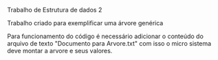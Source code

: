 Trabalho de Estrutura de dados 2

Trabalho criado para exemplificar uma árvore genérica

Para funcionamento do código é necessário adicionar o conteúdo do arquivo de texto "Documento para Arvore.txt" com isso o micro sistema deve montar a arvore e seus valores.

